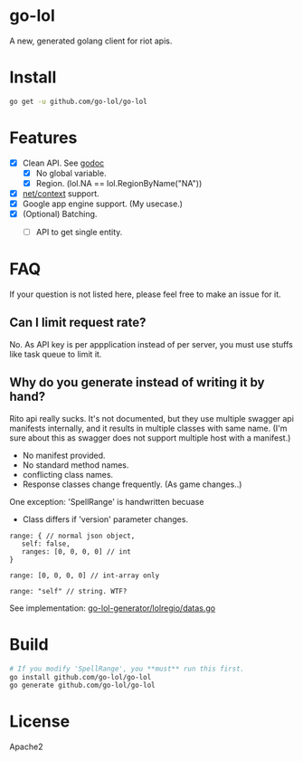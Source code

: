 # go-lol
A new, generated golang client for riot apis.

# Install
```sh
go get -u github.com/go-lol/go-lol
```

# Features
 - [x] Clean API. See [godoc][godoc]
   - [x] No global variable.
   - [x] Region. (lol.NA == lol.RegionByName("NA"))
 - [x] [net/context](https://godoc.org/golang.org/x/net/context) support.
 - [x] Google app engine support. (My usecase.)
 - [x] (Optional) Batching.
   - [ ] API to get single entity.


# FAQ
If your question is not listed here, please feel free to make an issue for it.

## Can I limit request rate?
No. As API key is per appplication instead of per server, you must use stuffs like task queue to limit it.

## Why do you generate instead of writing it by hand?
Rito api really sucks.
It's not documented, but they use multiple swagger api manifests internally, and it results in multiple classes with same name.
(I'm sure about this as swagger does not support multiple host with a manifest.)

 - No manifest provided.
 - No standard method names.
 - conflicting class names.
 - Response classes change frequently. (As game changes..)

One exception: 'SpellRange' is handwritten becuase
 - Class differs if 'version' parameter changes.
 ```
range: { // normal json object,
    self: false,
    ranges: [0, 0, 0, 0] // int
}
```
```
range: [0, 0, 0, 0] // int-array only
```
```
range: "self" // string. WTF?
```


See implementation: [go-lol-generator/lolregio/datas.go](https://github.com/go-lol/go-lol/blob/master/go-lol-generator/lolregi/datas.go)

# Build
```sh
# If you modify 'SpellRange', you **must** run this first.
go install github.com/go-lol/go-lol
go generate github.com/go-lol/go-lol
```

# License
Apache2



[godoc]:(https://godoc.org/github.com/go-lol/go-lol)
